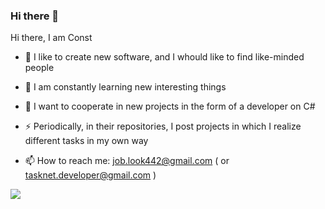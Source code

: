 ### Hi there 👋
Hi there, I am Const

- 🔭 I like to create new software, and I whould like to find like-minded people 
- 🌱 I am constantly learning new interesting things

- 👯 I want to cooperate in new projects in the form of a developer on C# 

- ⚡ Periodically, in their repositories, I post projects in which I realize different tasks in my own way

- 📫 How to reach me: job.look442@gmail.com  ( or tasknet.developer@gmail.com ) 
                     
<!--
**tasknetdeveloper/tasknetdeveloper** is a ✨ _special_ ✨ repository because its `README.md` (this file) appears on your GitHub profile.

Here are some ideas to get you started:

- 🔭 I’m currently working on ...
- 🌱 I’m currently learning ...
- 👯 I’m looking to collaborate on ...
- 🤔 I’m looking for help with ...
- 💬 Ask me about ...
- 📫 How to reach me: ...
- 😄 Pronouns: ...
- ⚡ Fun fact: ...
-->

![](https://komarev.com/ghpvc/?username=tasknetdeveloper)
